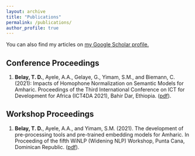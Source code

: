 ```yaml
---
layout: archive
title: "Publications"
permalink: /publications/
author_profile: true
---
```


You can also find my articles on <u><a href="{{author.googlescholar}}">my Google Scholar profile</a>.</u>

## Conference Proceedings

1. **Belay, T. D.**, Ayele, A.A., Gelaye, G., Yimam, S.M., and Biemann, C. (2021): Impacts of Homophone Normalization on Semantic Models for Amharic. Proceedings of the Third International Conference on ICT for Development for Africa (ICT4DA 2021), Bahir Dar, Ethiopia. ([pdf](https://www.inf.uni-hamburg.de/en/inst/ab/lt/publications/2021-belayetal-ict4da-amharicnorm.pdf)).

## Workshop Proceedings

1. **Belay, T. D.**, Ayele, A.A., and Yimam, S.M. (2021). The development of pre-processing tools and pre-trained embedding models for Amharic. In Proceeding of the fifth WiNLP (Widening NLP) Workshop, Punta Cana, Dominican Republic. ([pdf](http://www.winlp.org/wp-content/uploads/2021/11/winlp2021_54_Paper.pdf)).


